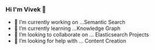 ### Hi I'm Vivek 👋


- 🔭 I’m currently working on ...Semantic Search
- 🌱 I’m currently learning ...Knowledge Graph
- 👯 I’m looking to collaborate on ... Elasticsearch Projects
- 🤔 I’m looking for help with ... Content Creation


<!--
**vivekatwal/vivekatwal** is a ✨ _special_ ✨ repository because its `README.md` (this file) appears on your GitHub profile.

Here are some ideas to get you started:

- 🔭 I’m currently working on ...Semantic Search
- 🌱 I’m currently learning ...Knowledge Graph
- 👯 I’m looking to collaborate on ... Elasticsearch Projects
- 🤔 I’m looking for help with ... Content Creation
- 💬 Ask me about ...
- 📫 How to reach me: ...
- 😄 Pronouns: ...
- ⚡ Fun fact: ...
-->
